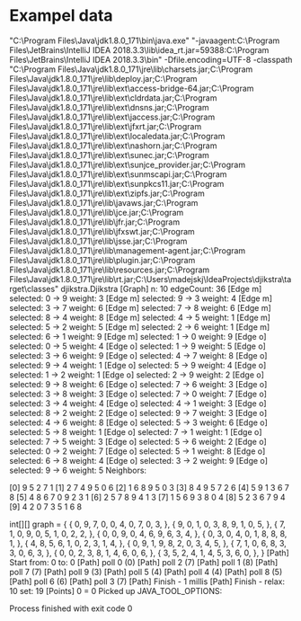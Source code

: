 # Exampel data

"C:\Program Files\Java\jdk1.8.0_171\bin\java.exe" "-javaagent:C:\Program Files\JetBrains\IntelliJ IDEA 2018.3.3\lib\idea_rt.jar=59388:C:\Program Files\JetBrains\IntelliJ IDEA 2018.3.3\bin" -Dfile.encoding=UTF-8 -classpath "C:\Program Files\Java\jdk1.8.0_171\jre\lib\charsets.jar;C:\Program Files\Java\jdk1.8.0_171\jre\lib\deploy.jar;C:\Program Files\Java\jdk1.8.0_171\jre\lib\ext\access-bridge-64.jar;C:\Program Files\Java\jdk1.8.0_171\jre\lib\ext\cldrdata.jar;C:\Program Files\Java\jdk1.8.0_171\jre\lib\ext\dnsns.jar;C:\Program Files\Java\jdk1.8.0_171\jre\lib\ext\jaccess.jar;C:\Program Files\Java\jdk1.8.0_171\jre\lib\ext\jfxrt.jar;C:\Program Files\Java\jdk1.8.0_171\jre\lib\ext\localedata.jar;C:\Program Files\Java\jdk1.8.0_171\jre\lib\ext\nashorn.jar;C:\Program Files\Java\jdk1.8.0_171\jre\lib\ext\sunec.jar;C:\Program Files\Java\jdk1.8.0_171\jre\lib\ext\sunjce_provider.jar;C:\Program Files\Java\jdk1.8.0_171\jre\lib\ext\sunmscapi.jar;C:\Program Files\Java\jdk1.8.0_171\jre\lib\ext\sunpkcs11.jar;C:\Program Files\Java\jdk1.8.0_171\jre\lib\ext\zipfs.jar;C:\Program Files\Java\jdk1.8.0_171\jre\lib\javaws.jar;C:\Program Files\Java\jdk1.8.0_171\jre\lib\jce.jar;C:\Program Files\Java\jdk1.8.0_171\jre\lib\jfr.jar;C:\Program Files\Java\jdk1.8.0_171\jre\lib\jfxswt.jar;C:\Program Files\Java\jdk1.8.0_171\jre\lib\jsse.jar;C:\Program Files\Java\jdk1.8.0_171\jre\lib\management-agent.jar;C:\Program Files\Java\jdk1.8.0_171\jre\lib\plugin.jar;C:\Program Files\Java\jdk1.8.0_171\jre\lib\resources.jar;C:\Program Files\Java\jdk1.8.0_171\jre\lib\rt.jar;C:\Users\madejskj\IdeaProjects\djikstra\target\classes" djikstra.Djikstra
[Graph] n: 10 edgeCount: 36
[Edge m] selected: 0 -> 9 weight: 3
[Edge m] selected: 9 -> 3 weight: 4
[Edge m] selected: 3 -> 7 weight: 6
[Edge m] selected: 7 -> 8 weight: 6
[Edge m] selected: 8 -> 4 weight: 8
[Edge m] selected: 4 -> 5 weight: 1
[Edge m] selected: 5 -> 2 weight: 5
[Edge m] selected: 2 -> 6 weight: 1
[Edge m] selected: 6 -> 1 weight: 9
[Edge m] selected: 1 -> 0 weight: 9
[Edge o] selected: 0 -> 5 weight: 4
[Edge o] selected: 1 -> 9 weight: 5
[Edge o] selected: 3 -> 6 weight: 9
[Edge o] selected: 4 -> 7 weight: 8
[Edge o] selected: 9 -> 4 weight: 1
[Edge o] selected: 5 -> 9 weight: 4
[Edge o] selected: 1 -> 2 weight: 1
[Edge o] selected: 2 -> 9 weight: 2
[Edge o] selected: 9 -> 8 weight: 6
[Edge o] selected: 7 -> 6 weight: 3
[Edge o] selected: 3 -> 8 weight: 3
[Edge o] selected: 7 -> 0 weight: 7
[Edge o] selected: 3 -> 4 weight: 4
[Edge o] selected: 4 -> 1 weight: 3
[Edge o] selected: 8 -> 2 weight: 2
[Edge o] selected: 9 -> 7 weight: 3
[Edge o] selected: 4 -> 6 weight: 8
[Edge o] selected: 5 -> 3 weight: 6
[Edge o] selected: 5 -> 8 weight: 1
[Edge o] selected: 7 -> 1 weight: 1
[Edge o] selected: 7 -> 5 weight: 3
[Edge o] selected: 5 -> 6 weight: 2
[Edge o] selected: 0 -> 2 weight: 7
[Edge o] selected: 5 -> 1 weight: 8
[Edge o] selected: 6 -> 8 weight: 4
[Edge o] selected: 3 -> 2 weight: 9
[Edge o] selected: 9 -> 6 weight: 5
Neighbors:

[0] 9 5 2 7 1 
[1] 2 7 4 9 5 0 6 
[2] 1 6 8 9 5 0 3 
[3] 8 4 9 5 7 2 6 
[4] 5 9 1 3 6 7 8 
[5] 4 8 6 7 0 9 2 3 1 
[6] 2 5 7 8 9 4 1 3 
[7] 1 5 6 9 3 8 0 4 
[8] 5 2 3 6 7 9 4 
[9] 4 2 0 7 3 5 1 6 8 


int[][] graph = {
 { 0, 9, 7, 0, 0, 4, 0, 7, 0, 3, },
 { 9, 0, 1, 0, 3, 8, 9, 1, 0, 5, },
 { 7, 1, 0, 9, 0, 5, 1, 0, 2, 2, },
 { 0, 0, 9, 0, 4, 6, 9, 6, 3, 4, },
 { 0, 3, 0, 4, 0, 1, 8, 8, 8, 1, },
 { 4, 8, 5, 6, 1, 0, 2, 3, 1, 4, },
 { 0, 9, 1, 9, 8, 2, 0, 3, 4, 5, },
 { 7, 1, 0, 6, 8, 3, 3, 0, 6, 3, },
 { 0, 0, 2, 3, 8, 1, 4, 6, 0, 6, },
 { 3, 5, 2, 4, 1, 4, 5, 3, 6, 0, },
}
[Path] Start from: 0 to: 0
[Path] poll 0 (0)
[Path] poll 2 (7)
[Path] poll 1 (8)
[Path] poll 7 (7)
[Path] poll 9 (3)
[Path] poll 5 (4)
[Path] poll 4 (4)
[Path] poll 8 (5)
[Path] poll 6 (6)
[Path] poll 3 (7)
[Path] Finish - 1 millis
[Path] Finish - relax: 10 set: 19
[Points] 0 = 0
Picked up JAVA_TOOL_OPTIONS:  

Process finished with exit code 0
